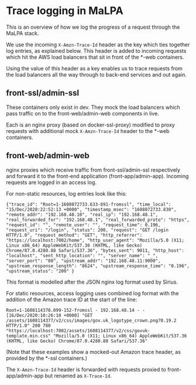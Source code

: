# Trace logging in MaLPA

This is an overview of how we log the progress of a request through the MaLPA stack.

We use the incoming `X-Amzn-Trace-Id` header as the key which ties together log entries, as explained below. This header is added to incoming requests which hit the AWS load balancers that sit in front of the *-web containers.

Using the value of this header as a key enables us to trace requests from the load balancers all the way through to back-end services and out again.

## front-ssl/admin-ssl

These containers only exist in dev. They mock the load balancers which pass traffic on to the front-web/admin-web components in live.

Each is an nginx proxy (based on docker-ssl-proxy) modified to proxy requests with additional mock `X-Amzn-Trace-Id` header to the *-web containers.

## front-web/admin-web

nginx proxies which receive traffic from front-ssl/admin-ssl respectively and forward it to the front-end application (front-app/admin-app). Incoming requests are logged in an access log.

For non-static resources, log entries look like this:

```
{"trace_id": "Root=1-1608072733.633-691-fromssl", "time_local": "15/Dec/2020:22:52:13 +0000", "timestamp_msec": "1608072733.830", "remote_addr": "192.168.48.10", "real_ip": "192.168.48.1", "real_forwarded_for": "192.168.48.1", "real_forwarded_proto": "https", "request_id": "", "remote_user": "", "request_time": 0.196, "request_uri": "/login", "status": 200, "request": "GET /login HTTP/1.0", "request_method": "GET", "http_referrer": "https://localhost:7002/home", "http_user_agent": "Mozilla/5.0 (X11; Linux x86_64) AppleWebKit/537.36 (KHTML, like Gecko) Chrome/87.0.4280.88 Safari/537.36", "bytes_sent": 9011, "http_host": "localhost", "sent_http_location": "", "server_name": "_", "server_port": "80", "upstream_addr": "192.168.48.11:9000", "upstream_response_length": "8624", "upstream_response_time": "0.196", "upstream_status": "200" }
```

This format is modelled after the JSON nginx log format used by Sirius.

For static resources, access logging uses combined log format with the addition of the Amazon trace ID at the start of the line:

```
Root=1-1608114378.099-152-fromssl - 192.168.48.14 - - [16/Dec/2020:10:26:18 +0000] "GET /assets/1608114377/v2/css/images/gov.uk_logotype_crown.png?0.19.2 HTTP/1.0" 200 780 "https://localhost:7002/assets/1608114377/v2/css/govuk-template.min.css" "Mozilla/5.0 (X11; Linux x86_64) AppleWebKit/537.36 (KHTML, like Gecko) Chrome/87.0.4280.88 Safari/537.36"
```

(Note that these examples show a mocked-out Amazon trace header, as provided by the *-ssl containers.)

The `X-Amzn-Trace-Id` header is forwarded with requests proxied to front-app/admin-app but renamed as `X-Trace-Id`.
